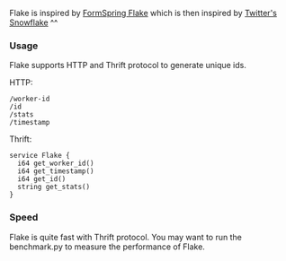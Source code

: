Flake is inspired by [FormSpring Flake](https://github.com/formspring/flake) which is then inspired by [Twitter's Snowflake](https://github.com/twitter/snowflake) ^^

### Usage

Flake supports HTTP and Thrift protocol to generate unique ids.

HTTP:

    /worker-id
    /id
    /stats
    /timestamp

Thrift:
    
    service Flake {
      i64 get_worker_id()
      i64 get_timestamp()
      i64 get_id()
      string get_stats()
    }

### Speed

Flake is quite fast with Thrift protocol. You may want to run the benchmark.py to measure the performance of Flake.

